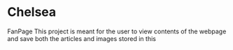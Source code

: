 # Chelsea
FanPage
This project is meant for the user to view contents of the webpage and save both the articles and images stored in this 
